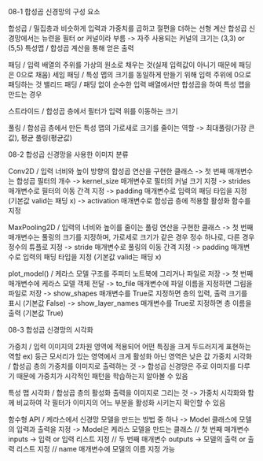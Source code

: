08-1 합성곱 신경망의 구성 요소 

합성곱 / 밀집층과 비슷하게 입력과 가중치를 곱하고 절편을 더하는 선형 계산
합성곱 신경망에서는 뉴련을 필터 or 커널이라 부름 
-> 자주 사용되는 커널의 크기는 (3,3) or (5,5)
특성맵 / 합성곱 계산을 통해 얻은 출력

패딩 / 입력 배열의 주위를 가상의 원소로 채우는 것(실제 입력값이 아니기 때문에 패딩은 0으로 채움)
세임 패딩 / 특성 맵의 크기를 동일하게 만들기 위해 입력 주위에 0으로 패딩하는 것
밸리드 패딩 / 패딩 없이 순수한 입력 배열에서만 합성곱을 하여 특성 맵을 만드는 경우

스트라이드 / 합성곱 층에서 필터가 입력 위를 이동하는 크기 

풀링 / 합성곱 층에서 만든 특성 맵의 가로새로 크기를 줄이는 역할 
-> 최대풀링(가장 큰 값), 평균 풀링(평균값)

08-2 합성곱 신경망을 사용한 이미지 분류 

Conv2D / 입력 너비와 높이 방향의 합성곱 연산을 구현한 클래스 
-> 첫 번째 매개변수는 합성곱 필터의 개수 
-> kernel_size 매개변수로 필터의 커널 크기 지정
-> strides 매개변수로 필터의 이동 간격 지정 
-> padding 매개변수로 입력의 패딩 타입을 지정 (기본값 valid는 패딩 x)
-> activation 매개변수로 합성곱 층에 적용할 활성화 함수를 지정 

MaxPooling2D / 입력의 너비와 높이를 줄이는 풀링 연산을 구현한 클래스
-> 첫 번째 매개변수는 풀링의 크기를 지정하며, 가로세로 크기가 같은 경우 정수 하나로, 다른 경우 정수의 튜플로 지정
-> stride 매개변수로 풀링의 이동 간격 지정 
-> padding 매개변수로 입력의 패딩 타입을 지정 (기본값 valid는 패딩 x)

plot_model() / 케라스 모델 구조를 주피터 노트북에 그리거나 파일로 저장 
-> 첫 번째 매개변수에 케라스 모델 객체 전달
-> to_file 매개변수에 파일 이름을 지정하면 그림을 파일로 저장 
-> show_shapes 매개변수를 True로 지정하면 층의 입력, 출력 크기를 표시 (기본값 False) 
-> show_layer_names 매개변수를 True로 지정하면 층 이름을 출력 (기본값 True)

08-3 합성곱 신경망의 시각화 

가중치 / 입력 이미지의 2차원 영역에 적용되어 어떤 특징을 크게 두드러지게 표현하는 역할 
ex) 둥근 모서리가 있는 영역에서 크게 활성화 아닌 영역은 낮은 값 
가중치 시각화 / 합성곱 층의 가중치를 이미지로 출력하는 것 
-> 합성곱 신경망은 주로 이미지를 다루기 때문에 가중치가 시각적인 패턴을 학습하는지 알아볼 수 있음

특성 맵 시각화 / 합성곱 층의 활성화 출력을 이미지로 그리는 것 
-> 가중치 시각화와 함께 비교하여 각 필터가 이미지의 어느 부분을 활성화 시키는지 확인할 수 있음 

함수형 API / 케라스에서 신경망 모델을 만드는 방법 중 하나 
-> Model 클래스에 모델의 입력과 출력을 지정
-> Model은 케라스 모델을 만드는 클래스 
// 첫 번째 매개변수 inputs -> 입력 or 입력 리스트 지정
// 두 번째 매개변수 outputs -> 모델의 출력 or 출력 리스트 지정
// name 매개변수에 모델의 이름 지정 가능

